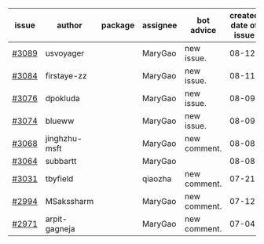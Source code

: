 | issue | author | package | assignee | bot advice | created date of issue | target release date | date from target |
| ------ | ------ | ------ | ------ | ------ | ------ | ------ | :-----: |
| [#3089](https://github.com/Azure/sdk-release-request/issues/3089) | usvoyager |  | MaryGao | new issue. | 08-12 | 08-29 |  |
| [#3084](https://github.com/Azure/sdk-release-request/issues/3084) | firstaye-zz |  | MaryGao | new issue. | 08-11 | 08-22 |  |
| [#3076](https://github.com/Azure/sdk-release-request/issues/3076) | dpokluda |  | MaryGao | new issue. | 08-09 | 08-23 |  |
| [#3074](https://github.com/Azure/sdk-release-request/issues/3074) | blueww |  | MaryGao | new issue. | 08-09 | 08-23 |  |
| [#3068](https://github.com/Azure/sdk-release-request/issues/3068) | jinghzhu-msft |  | MaryGao | new comment. | 08-08 | 08-23 |  |
| [#3064](https://github.com/Azure/sdk-release-request/issues/3064) | subbartt |  | MaryGao |  | 08-08 | 08-22 |  |
| [#3031](https://github.com/Azure/sdk-release-request/issues/3031) | tbyfield |  | qiaozha | new comment. | 07-21 | 08-03 |  |
| [#2994](https://github.com/Azure/sdk-release-request/issues/2994) | MSakssharm |  | MaryGao | new comment. | 07-12 | 07-26 |  |
| [#2971](https://github.com/Azure/sdk-release-request/issues/2971) | arpit-gagneja |  | MaryGao | new comment. | 07-04 | 09-30 |  |
